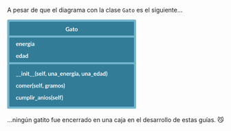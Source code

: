 A pesar de que el diagrama con la clase `Gato` es el siguiente...

<img src="https://raw.githubusercontent.com/MumukiProject/mumuki-guia-python3-clases-python-v-2021/master/assets/clases_2_1647535662113.12.svg" alt="clases_2_1647535662113.12.svg" width="300px" height="auto">

...ningún gatito fue encerrado en una caja en el desarrollo de estas guías. :smirk_cat: